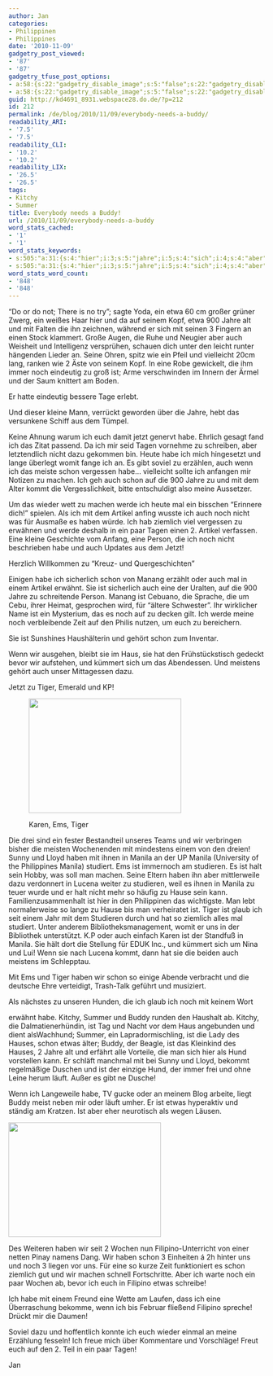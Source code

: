 ```yaml
---
author: Jan
categories:
- Philippinen
- Philippines
date: '2010-11-09'
gadgetry_post_viewed:
- '87'
- '87'
gadgetry_tfuse_post_options:
- a:58:{s:22:"gadgetry_disable_image";s:5:"false";s:22:"gadgetry_disable_video";s:5:"false";s:26:"gadgetry_disable_post_meta";s:5:"false";s:23:"gadgetry_disable_author";s:5:"false";s:31:"gadgetry_disable_published_date";s:5:"false";s:24:"gadgetry_disable_coments";s:5:"false";s:28:"gadgetry_disable_author_info";s:5:"false";s:19:"gadgetry_page_title";s:13:"default_title";s:21:"gadgetry_custom_title";s:0:"";s:21:"gadgetry_single_image";s:71:"http://jan-steinke.de/wordpress/wp-content/uploads/2010/11/SAM_1877.jpg";s:30:"gadgetry_single_img_dimensions";a:2:{i:0;s:3:"586";i:1;s:3:"319";}s:28:"gadgetry_single_img_position";s:9:"alignleft";s:24:"gadgetry_thumbnail_image";s:71:"http://jan-steinke.de/wordpress/wp-content/uploads/2010/11/SAM_1877.jpg";s:27:"gadgetry_thumbnail_position";s:7:"noalign";s:19:"gadgetry_video_link";s:0:"";s:25:"gadgetry_video_dimensions";a:2:{i:0;s:3:"590";i:1;s:3:"191";}s:23:"gadgetry_video_position";s:9:"alignleft";s:23:"gadgetry_header_element";s:7:"without";s:22:"gadgetry_select_slider";s:2:"-1";s:17:"gadgetry_page_map";s:0:"";s:25:"gadgetry_content_ads_post";s:4:"true";s:21:"gadgetry_top_ad_space";s:5:"false";s:21:"gadgetry_top_ad_image";s:0:"";s:19:"gadgetry_top_ad_url";s:0:"";s:23:"gadgetry_top_ad_adsense";s:0:"";s:28:"gadgetry_bfcontent_ads_space";s:5:"false";s:23:"gadgetry_bfcontent_type";s:5:"image";s:25:"gadgetry_bfcontent_number";s:3:"one";s:29:"gadgetry_bfcontent_ads_image1";s:0:"";s:27:"gadgetry_bfcontent_ads_url1";s:0:"";s:31:"gadgetry_bfcontent_ads_adsense1";s:0:"";s:29:"gadgetry_bfcontent_ads_image2";s:0:"";s:27:"gadgetry_bfcontent_ads_url2";s:0:"";s:31:"gadgetry_bfcontent_ads_adsense2";s:0:"";s:29:"gadgetry_bfcontent_ads_image3";s:0:"";s:27:"gadgetry_bfcontent_ads_url3";s:0:"";s:31:"gadgetry_bfcontent_ads_adsense3";s:0:"";s:29:"gadgetry_bfcontent_ads_image4";s:0:"";s:27:"gadgetry_bfcontent_ads_url4";s:0:"";s:31:"gadgetry_bfcontent_ads_adsense4";s:0:"";s:29:"gadgetry_bfcontent_ads_image5";s:0:"";s:27:"gadgetry_bfcontent_ads_url5";s:0:"";s:31:"gadgetry_bfcontent_ads_adsense5";s:0:"";s:29:"gadgetry_bfcontent_ads_image6";s:0:"";s:27:"gadgetry_bfcontent_ads_url6";s:0:"";s:31:"gadgetry_bfcontent_ads_adsense6";s:0:"";s:29:"gadgetry_bfcontent_ads_image7";s:0:"";s:27:"gadgetry_bfcontent_ads_url7";s:0:"";s:31:"gadgetry_bfcontent_ads_adsense7";s:0:"";s:19:"gadgetry_hook_space";s:5:"false";s:19:"gadgetry_hook_image";s:0:"";s:17:"gadgetry_hook_url";s:0:"";s:21:"gadgetry_hook_adsense";s:0:"";s:25:"gadgetry_content_subtitle";s:0:"";s:20:"gadgetry_content_top";s:0:"";s:23:"gadgetry_content_bottom";s:0:"";s:18:"gadgetry_seo_title";s:0:"";s:24:"gadgetry_seo_description";s:0:"";}
- a:58:{s:22:"gadgetry_disable_image";s:5:"false";s:22:"gadgetry_disable_video";s:5:"false";s:26:"gadgetry_disable_post_meta";s:5:"false";s:23:"gadgetry_disable_author";s:5:"false";s:31:"gadgetry_disable_published_date";s:5:"false";s:24:"gadgetry_disable_coments";s:5:"false";s:28:"gadgetry_disable_author_info";s:5:"false";s:19:"gadgetry_page_title";s:13:"default_title";s:21:"gadgetry_custom_title";s:0:"";s:21:"gadgetry_single_image";s:71:"http://jan-steinke.de/wordpress/wp-content/uploads/2010/11/SAM_1877.jpg";s:30:"gadgetry_single_img_dimensions";a:2:{i:0;s:3:"586";i:1;s:3:"319";}s:28:"gadgetry_single_img_position";s:9:"alignleft";s:24:"gadgetry_thumbnail_image";s:71:"http://jan-steinke.de/wordpress/wp-content/uploads/2010/11/SAM_1877.jpg";s:27:"gadgetry_thumbnail_position";s:7:"noalign";s:19:"gadgetry_video_link";s:0:"";s:25:"gadgetry_video_dimensions";a:2:{i:0;s:3:"590";i:1;s:3:"191";}s:23:"gadgetry_video_position";s:9:"alignleft";s:23:"gadgetry_header_element";s:7:"without";s:22:"gadgetry_select_slider";s:2:"-1";s:17:"gadgetry_page_map";s:0:"";s:25:"gadgetry_content_ads_post";s:4:"true";s:21:"gadgetry_top_ad_space";s:5:"false";s:21:"gadgetry_top_ad_image";s:0:"";s:19:"gadgetry_top_ad_url";s:0:"";s:23:"gadgetry_top_ad_adsense";s:0:"";s:28:"gadgetry_bfcontent_ads_space";s:5:"false";s:23:"gadgetry_bfcontent_type";s:5:"image";s:25:"gadgetry_bfcontent_number";s:3:"one";s:29:"gadgetry_bfcontent_ads_image1";s:0:"";s:27:"gadgetry_bfcontent_ads_url1";s:0:"";s:31:"gadgetry_bfcontent_ads_adsense1";s:0:"";s:29:"gadgetry_bfcontent_ads_image2";s:0:"";s:27:"gadgetry_bfcontent_ads_url2";s:0:"";s:31:"gadgetry_bfcontent_ads_adsense2";s:0:"";s:29:"gadgetry_bfcontent_ads_image3";s:0:"";s:27:"gadgetry_bfcontent_ads_url3";s:0:"";s:31:"gadgetry_bfcontent_ads_adsense3";s:0:"";s:29:"gadgetry_bfcontent_ads_image4";s:0:"";s:27:"gadgetry_bfcontent_ads_url4";s:0:"";s:31:"gadgetry_bfcontent_ads_adsense4";s:0:"";s:29:"gadgetry_bfcontent_ads_image5";s:0:"";s:27:"gadgetry_bfcontent_ads_url5";s:0:"";s:31:"gadgetry_bfcontent_ads_adsense5";s:0:"";s:29:"gadgetry_bfcontent_ads_image6";s:0:"";s:27:"gadgetry_bfcontent_ads_url6";s:0:"";s:31:"gadgetry_bfcontent_ads_adsense6";s:0:"";s:29:"gadgetry_bfcontent_ads_image7";s:0:"";s:27:"gadgetry_bfcontent_ads_url7";s:0:"";s:31:"gadgetry_bfcontent_ads_adsense7";s:0:"";s:19:"gadgetry_hook_space";s:5:"false";s:19:"gadgetry_hook_image";s:0:"";s:17:"gadgetry_hook_url";s:0:"";s:21:"gadgetry_hook_adsense";s:0:"";s:25:"gadgetry_content_subtitle";s:0:"";s:20:"gadgetry_content_top";s:0:"";s:23:"gadgetry_content_bottom";s:0:"";s:18:"gadgetry_seo_title";s:0:"";s:24:"gadgetry_seo_description";s:0:"";}
guid: http://kd4691_8931.webspace28.do.de/?p=212
id: 212
permalink: /de/blog/2010/11/09/everybody-needs-a-buddy/
readability_ARI:
- '7.5'
- '7.5'
readability_CLI:
- '10.2'
- '10.2'
readability_LIX:
- '26.5'
- '26.5'
tags:
- Kitchy
- Summer
title: Everybody needs a Buddy!
url: /2010/11/09/everybody-needs-a-buddy
word_stats_cached:
- '1'
- '1'
word_stats_keywords:
- s:505:"a:31:{s:4:"hier";i:3;s:5:"jahre";i:5;s:4:"sich";i:4;s:4:"aber";i:5;s:4:"auch";i:10;s:4:"eine";i:7;s:4:"noch";i:8;s:4:"euch";i:5;s:5:"jetzt";i:3;s:4:"habe";i:8;s:5:"tagen";i:3;s:5:"nicht";i:4;s:4:"dazu";i:4;s:4:"wenn";i:5;s:5:"schon";i:8;s:6:"machen";i:4;s:5:"meine";i:3;s:5:"werde";i:3;s:7:"artikel";i:3;s:4:"für";i:4;s:5:"haben";i:6;s:8:"ziemlich";i:3;s:4:"paar";i:3;s:4:"oder";i:4;s:5:"einem";i:4;s:5:"tiger";i:4;s:6:"manila";i:5;s:9:"studieren";i:3;s:5:"buddy";i:3;s:5:"etwas";i:3;s:8:"filipino";i:3;}";
- s:505:"a:31:{s:4:"hier";i:3;s:5:"jahre";i:5;s:4:"sich";i:4;s:4:"aber";i:5;s:4:"auch";i:10;s:4:"eine";i:7;s:4:"noch";i:8;s:4:"euch";i:5;s:5:"jetzt";i:3;s:4:"habe";i:8;s:5:"tagen";i:3;s:5:"nicht";i:4;s:4:"dazu";i:4;s:4:"wenn";i:5;s:5:"schon";i:8;s:6:"machen";i:4;s:5:"meine";i:3;s:5:"werde";i:3;s:7:"artikel";i:3;s:4:"für";i:4;s:5:"haben";i:6;s:8:"ziemlich";i:3;s:4:"paar";i:3;s:4:"oder";i:4;s:5:"einem";i:4;s:5:"tiger";i:4;s:6:"manila";i:5;s:9:"studieren";i:3;s:5:"buddy";i:3;s:5:"etwas";i:3;s:8:"filipino";i:3;}";
word_stats_word_count:
- '848'
- '848'
---
```


&#8220;Do or do not; There is no try&#8221;; sagte Yoda, ein etwa 60 cm großer grüner Zwerg, ein weißes Haar hier und da auf seinem Kopf, etwa 900 Jahre alt und mit Falten die ihn zeichnen, während er sich mit seinen 3 Fingern an einen Stock klammert. Große Augen, die Ruhe und Neugier aber auch Weisheit und Intelligenz versprühen, schauen dich unter den leicht runter hängenden Lieder an. Seine Ohren, spitz wie ein Pfeil und vielleicht 20cm lang, ranken wie 2 Äste von seinem Kopf. In eine Robe gewickelt, die ihm immer noch eindeutig zu groß ist; Arme verschwinden im Innern der Ärmel und der Saum knittert am Boden.
  
Er hatte eindeutig bessere Tage erlebt.
  
Und dieser kleine Mann, verrückt geworden über die Jahre, hebt das versunkene Schiff aus dem Tümpel.

Keine Ahnung warum ich euch damit jetzt genervt habe. Ehrlich gesagt fand ich das Zitat passend. Da ich mir seid Tagen vornehme zu schreiben, aber letztendlich nicht dazu gekommen bin. Heute habe ich mich hingesetzt und lange überlegt womit fange ich an. Es gibt soviel zu erzählen, auch wenn ich das meiste schon vergessen habe&#8230; vielleicht sollte ich anfangen mir Notizen zu machen. Ich geh auch schon auf die 900 Jahre zu und mit dem Alter kommt die Vergesslichkeit, bitte entschuldigt also meine Aussetzer.
  
Um das wieder wett zu machen werde ich heute mal ein bisschen &#8220;Erinnere dich!&#8221; spielen. Als ich mit dem Artikel anfing wusste ich auch noch nicht was für Ausmaße es haben würde. Ich hab ziemlich viel vergessen zu erwähnen und werde deshalb in ein paar Tagen einen 2. Artikel verfassen. Eine kleine Geschichte vom Anfang, eine Person, die ich noch nicht beschrieben habe und auch Updates aus dem Jetzt!

Herzlich Willkommen zu &#8220;Kreuz- und Quergeschichten&#8221;

Einigen habe ich sicherlich schon von Manang erzählt oder auch mal in einem Artikel erwähnt. Sie ist sicherlich auch eine der Uralten, auf die 900 Jahre zu schreitende Person. Manang ist Cebuano, die Sprache, die um Cebu, ihrer Heimat, gesprochen wird, für &#8220;ältere Schwester&#8221;. Ihr wirklicher Name ist ein Mysterium, das es noch auf zu decken gilt. Ich werde meine noch verbleibende Zeit auf den Philis nutzen, um euch zu bereichern.
  
Sie ist Sunshines Haushälterin und gehört schon zum Inventar.
  
Wenn wir ausgehen, bleibt sie im Haus, sie hat den Frühstückstisch gedeckt bevor wir aufstehen, und kümmert sich um das Abendessen. Und meistens gehört auch unser Mittagessen dazu.

Jetzt zu Tiger, Emerald und KP!<figure id="attachment_218" style="width: 300px" class="wp-caption alignleft">

[<img class="size-medium wp-image-218" title="Karen, Ems und Tiger" alt="" src="https://jan-steinke.de/wordpress/wp-content/uploads/2010/11/SAM_2309-300x225.jpg" width="300" height="225" />](https://jan-steinke.de/wordpress/wp-content/uploads/2010/11/SAM_2309.jpg)<figcaption class="wp-caption-text">Karen, Ems, Tiger</figcaption></figure> 

Die drei sind ein fester Bestandteil unseres Teams und wir verbringen bisher die meisten Wochenenden mit mindestens einem von den dreien! Sunny und Lloyd haben mit ihnen in Manila an der UP Manila (University of the Philippines Manila) studiert. Ems ist immernoch am studieren. Es ist halt sein Hobby, was soll man machen. Seine Eltern haben ihn aber mittlerweile dazu verdonnert in Lucena weiter zu studieren, weil es ihnen in Manila zu teuer wurde und er halt nicht mehr so häufig zu Hause sein kann. Familienzusammenhalt ist hier in den Philippinen das wichtigste. Man lebt normalerweise so lange zu Hause bis man verheiratet ist. Tiger ist glaub ich seit einem Jahr mit dem Studieren durch und hat so ziemlich alles mal studiert. Unter anderem Bibliotheksmanagement, womit er uns in der Bibliothek unterstützt. K.P oder auch einfach Karen ist der Standfuß in Manila. Sie hält dort die Stellung für EDUK Inc., und kümmert sich um Nina und Lui! Wenn sie nach Lucena kommt, dann hat sie die beiden auch meistens im Schlepptau.
  
Mit Ems und Tiger haben wir schon so einige Abende verbracht und die deutsche Ehre verteidigt, Trash-Talk geführt und musiziert.

Als nächstes zu unseren Hunden, die ich glaub ich noch mit keinem Wort
  
erwähnt habe. Kitchy, Summer und Buddy runden den Haushalt ab. Kitchy, die Dalmatienerhündin, ist Tag und Nacht vor dem Haus angebunden und dient alsWachhund; Summer, ein Lapradormischling, ist die Lady des Hauses, schon etwas älter; Buddy, der Beagle, ist das Kleinkind des Hauses, 2 Jahre alt und erfährt alle Vorteile, die man sich hier als Hund vorstellen kann. Er schläft manchmal mit bei Sunny und Lloyd, bekommt regelmäßige Duschen und ist der einzige Hund, der immer frei und ohne Leine herum läuft. Außer es gibt ne Dusche!
  
Wenn ich Langeweile habe, TV gucke oder an meinem Blog arbeite, liegt Buddy meist neben mir oder läuft umher. Er ist etwas hyperaktiv und ständig am Kratzen. Ist aber eher neurotisch als wegen Läusen.

[<img class="size-medium wp-image-220 alignright" title="Filipino Unterricht" alt="" src="http://img1.jan-steinke.de/wordpress/wp-content/uploads/2010/11/SAM_2335-300x225.jpg" width="300" height="225" />](https://jan-steinke.de/wordpress/wp-content/uploads/2010/11/SAM_2335.jpg)

Des Weiteren haben wir seit 2 Wochen nun Filipino-Unterricht von einer netten Pinay namens Dang. Wir haben schon 3 Einheiten á 2h hinter uns und noch 3 liegen vor uns. Für eine so kurze Zeit funktioniert es schon ziemlich gut und wir machen schnell Fortschritte. Aber ich warte noch ein paar Wochen ab, bevor ich euch in Filipino etwas schreibe!
  
Ich habe mit einem Freund eine Wette am Laufen, dass ich eine Überraschung bekomme, wenn ich bis Februar fließend Filipino spreche! Drückt mir die Daumen!

Soviel dazu und hoffentlich konnte ich euch wieder einmal an meine Erzählung fesseln! Ich freue mich über Kommentare und Vorschläge! Freut euch auf den 2. Teil in ein paar Tagen!
  
Jan